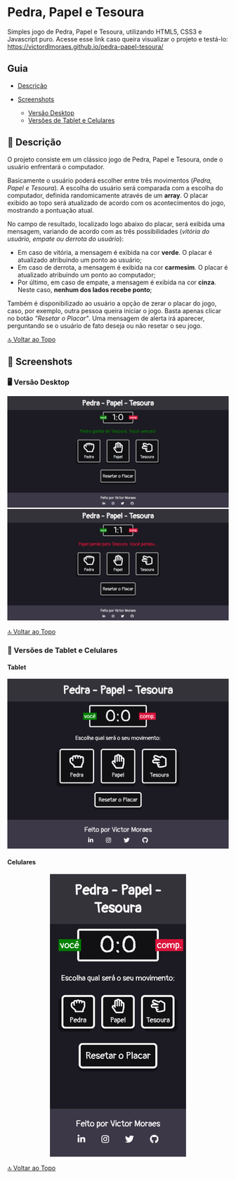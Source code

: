 # Pedra, Papel e Tesoura

Simples jogo de Pedra, Papel e Tesoura, utilizando HTML5, CSS3 e Javascript puro. Acesse esse link caso queira visualizar o projeto e testá-lo: https://victordlmoraes.github.io/pedra-papel-tesoura/

<a name="ancora"></a>
## Guia
- [Descrição](#ancora1)
- [Screenshots](#ancora2)
  - [Versão Desktop](#ancora3)
  - [Versões de Tablet e Celulares](#ancora4)

  <a id="ancora1"></a>
## :pushpin: Descrição

O projeto consiste em um clássico jogo de Pedra, Papel e Tesoura, onde o usuário enfrentará o computador.

Basicamente o usuário poderá escolher entre três movimentos (*Pedra, Papel e Tesoura*). A escolha do usuário será comparada com a escolha do computador, definida randomicamente através de um **array**. O placar exibido ao topo será atualizado de acordo com os acontecimentos do jogo, mostrando a pontuação atual.

No campo de resultado, localizado logo abaixo do placar, será exibida uma mensagem, variando de acordo com as três possibilidades (*vitória do usuário, empate ou derrota do usuário*):

- Em caso de vitória, a mensagem é exibida na cor **verde**. O placar é atualizado atribuindo um ponto ao usuário;
- Em caso de derrota, a mensagem é exibida na cor **carmesim**. O placar é atualizado atribuindo um ponto ao computador;
- Por último, em caso de empate, a mensagem é exibida na cor **cinza**. Neste caso, **nenhum dos lados recebe ponto**;

Também é disponibilizado ao usuário a opção de zerar o placar do jogo, caso, por exemplo, outra pessoa queira iniciar o jogo. Basta apenas clicar no botão *"Resetar o Placar"*. Uma mensagem de alerta irá aparecer, perguntando se o usuário de fato deseja ou não resetar o seu jogo.

[:top: Voltar ao Topo](#ancora)

<a id="ancora2"></a>
## :camera_flash: Screenshots

<a id="ancora3"></a>
### :desktop_computer: Versão Desktop
![](images/desktop-images/desktop-1.png)
![](images/desktop-images/desktop-2.png)

[:top: Voltar ao Topo](#ancora)

<a id="ancora4"></a>
### :iphone: Versões de Tablet e Celulares

#### Tablet
<p align="center">
  <img src="images/mobile-images/tablet.png" width="750" />
</p>

#### Celulares
<p align="center">
  <img src="images/mobile-images/mobile-small.png" width="310" />
</p>

[:top: Voltar ao Topo](#ancora)
